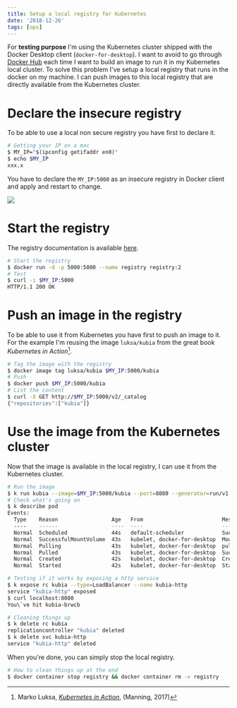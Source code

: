 ```yaml
---
title: Setup a local registry for Kubernetes
date: '2018-12-26'
tags: [ops]
---
```


For **testing purpose**  I'm using the Kubernetes cluster shipped with the Docker Desktop client (`docker-for-desktop`).
I want to avoid to go through [Docker Hub][lk-1] each time I want to build an image to run it in my Kubernetes local cluster.
To solve this problem I've setup a local registry that runs in the docker on my machine. I can push images to this local registry that are directly available from the Kubernetes cluster.

# Declare the insecure registry

To be able to use a local non secure registry you have first to declare it.

```bash
# Getting your IP on a mac
$ MY_IP="$(ipconfig getifaddr en0)"
$ echo $MY_IP
xxx.x
```
You have to declare the `MY_IP:5000` as an insecure registry in Docker client and apply and restart to  change.

![](/post/2018/docker-local-registry_files/docker-registry.png)

# Start the registry

The registry documentation is available [here][lk-2].

```bash
# Start the registry
$ docker run -d -p 5000:5000 --name registry registry:2
# Test
$ curl -i $MY_IP:5000
HTTP/1.1 200 OK
```

# Push an image in the registry

To be able to use it from Kubernetes you have first to push an image to it. For the example I'm reusing the image `luksa/kubia` from the great book *Kubernetes in Action*[^1].

```bash
# Tag the image with the registry
$ docker image tag luksa/kubia $MY_IP:5000/kubia
# Push
$ docker push $MY_IP:5000/kubia
# List the content
$ curl -X GET http://$MY_IP:5000/v2/_catalog
{"repositories":["kubia"]}
```

# Use the image from the Kubernetes cluster

Now that the image is available in the local registry, I can use it from the Kubernetes cluster.

```bash
# Run the image
$ k run kubia --image=$MY_IP:5000/kubia --port=8080 --generator=run/v1
# Check what's going on
$ k describe pod
Events:
  Type    Reason                 Age   From                         Message
  ----    ------                 ----  ----                         -------
  Normal  Scheduled              44s   default-scheduler            Successfully assigned kubia-brwcb to docker-for-desktop
  Normal  SuccessfulMountVolume  43s   kubelet, docker-for-desktop  MountVolume.SetUp succeeded for volume "default-token-t5n42"
  Normal  Pulling                43s   kubelet, docker-for-desktop  pulling image "xxx.x:5000/kubia"
  Normal  Pulled                 43s   kubelet, docker-for-desktop  Successfully pulled image "xxx.x:5000/kubia"
  Normal  Created                42s   kubelet, docker-for-desktop  Created container
  Normal  Started                42s   kubelet, docker-for-desktop  Started container

# Testing if it works by exposing a http service
$ k expose rc kubia --type=LoadBalancer --name kubia-http
service "kubia-http" exposed
$ curl localhost:8080
You\`ve hit kubia-brwcb

# Cleaning things up
$ k delete rc kubia
replicationcontroller "kubia" deleted
$ k delete svc kubia-http
service "kubia-http" deleted
```

When you're done, you can simply stop the local registry.

```bash
# How to clean things up at the end
$ docker container stop registry && docker container rm -v registry
```
[lk-1]: https://hub.docker.com/
[lk-2]: https://docs.docker.com/registry/#basic-commands

[^1]: Marko Luksa, *[Kubernetes in Action](https://www.goodreads.com/book/show/34013922-kubernetes-in-action)*, (Manning, 2017)
